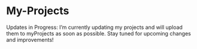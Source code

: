 # My-Projects

Updates in Progress: 
I’m currently updating my projects and will upload them to myProjects as soon as possible. Stay tuned for upcoming changes and improvements!

